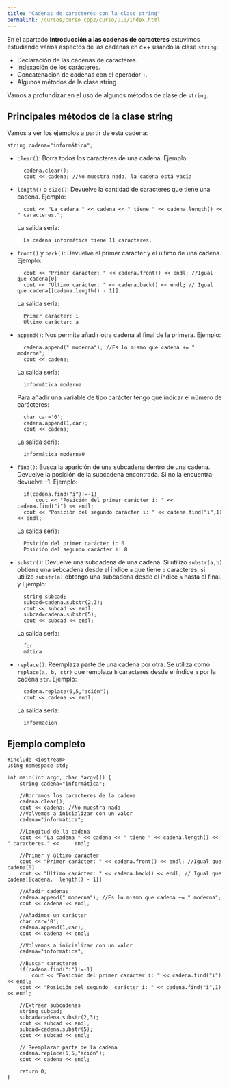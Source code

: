 ```yaml
---
title: "Cadenas de caracteres con la clase string"
permalink: /cursos/curso_cpp2/curso/u10/index.html
---
```


En el apartado **Introducción a las cadenas de caracteres** estuvimos estudiando varios aspectos de las cadenas en c++ usando la clase `string`:

* Declaración de las cadenas de caracteres.
* Indexación de los carácteres.
* Concatenación de cadenas con el operador `+`.
* Algunos métodos de la clase string

Vamos a profundizar en el uso de algunos métodos de clase de `string`.

## Principales métodos de la clase string

Vamos a ver los ejemplos a partir de esta cadena:

    string cadena="informática";

* `clear()`: Borra todos los caracteres de una cadena. Ejemplo:

        cadena.clear();
        cout << cadena; //No muestra nada, la cadena está vacía

* `length()` o `size()`: Devuelve la cantidad de caracteres que tiene una cadena. Ejemplo:

        cout << "La cadena " << cadena << " tiene " << cadena.length() << " caracteres.";
    La salida sería:

        La cadena informática tiene 11 caracteres.

* `front()` y `back()`: Devuelve el primer carácter y el último de una cadena. Ejemplo:

        cout << "Primer carácter: " << cadena.front() << endl; //Igual que cadena[0]
        cout << "Último carácter: " << cadena.back() << endl; // Igual que cadena[[cadena.length() - 1]]

    La salida sería:
    
        Primer carácter: i
        Último carácter: a

* `append()`: Nos permite añadir otra cadena al final de la primera. Ejemplo:

        cadena.append(" moderna"); //Es lo mismo que cadena += " moderna";
        cout << cadena;

    La salida sería:

        informática moderna

    Para añadir una variable de tipo carácter tengo que indicar el número de carácteres:

        char car='0';
        cadena.append(1,car);
        cout << cadena;

    La salida sería:

        informática moderna0

* `find()`: Busca la aparición de una subcadena dentro de una cadena. Devuelve la posición de la subcadena encontrada. Si no la encuentra devuelve -1. Ejemplo:

        if(cadena.find("i")!=-1)
		    cout << "Posición del primer carácter i: " << cadena.find("i") << endl;
	    cout << "Posición del segundo carácter i: " << cadena.find("i",1) << endl;

    La salida sería:

        Posición del primer carácter i: 0
        Posición del segundo carácter i: 8

* `substr()`: Devuelve una subcadena de una cadena. Si utilizo `substr(a,b)` obtiene una sebcadena desde el índice `a` que tiene `b` caracteres, si utilizo `substr(a)` obtengo una subcadena desde el índice `a` hasta el final. y Ejemplo:

        string subcad;
        subcad=cadena.substr(2,3);
        cout << subcad << endl;
        subcad=cadena.substr(5);
        cout << subcad << endl;

    La salida sería:

        for
        mática

* `replace()`: Reemplaza parte de una cadena por otra. Se utiliza como `replace(a, b, str)` que remplaza `b` caracteres desde el índice `a` por la cadena `str`. Ejemplo:

        cadena.replace(6,5,"ación");
        cout << cadena << endl;

    La salida sería:

        información

## Ejemplo completo

    #include <iostream>
    using namespace std;

    int main(int argc, char *argv[]) {
    	string cadena="informática";
    
    	//Borramos los caracteres de la cadena
    	cadena.clear();
    	cout << cadena; //No muestra nada
    	//Volvemos a inicializar con un valor
    	cadena="informática";
    
    	//Longitud de la cadena
    	cout << "La cadena " << cadena << " tiene " << cadena.length() << " caracteres." <<     endl;
    
    	//Primer y último carácter
    	cout << "Primer carácter: " << cadena.front() << endl; //Igual que cadena[0]
    	cout << "Último carácter: " << cadena.back() << endl; // Igual que cadena[[cadena.  length() - 1]]
    
    	//Añadir cadenas
    	cadena.append(" moderna"); //Es lo mismo que cadena += " moderna";
    	cout << cadena << endl;
    
    	//Añadimos un carácter
    	char car='0';
    	cadena.append(1,car);
    	cout << cadena << endl;
    
    	//Volvemos a inicializar con un valor
    	cadena="informática";
    
    	//Buscar caracteres
    	if(cadena.find("i")!=-1)
    		cout << "Posición del primer carácter i: " << cadena.find("i") << endl;
    	cout << "Posición del segundo  carácter i: " << cadena.find("i",1) << endl;
    
    	//Extraer subcadenas
    	string subcad;
    	subcad=cadena.substr(2,3);
    	cout << subcad << endl;
    	subcad=cadena.substr(5);
    	cout << subcad << endl;
    
    	// Reemplazar parte de la cadena
    	cadena.replace(6,5,"ación");
    	cout << cadena << endl;
    
    	return 0;
    }
